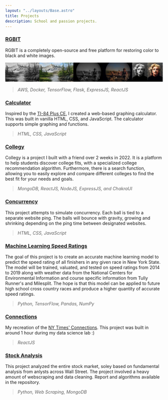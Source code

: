 ```yaml
---
layout: "../layouts/Base.astro"
title: Projects
description: School and passion projects.
---
```


### [RGBIT](https://rgbit.johnfarrell.io)

RGBIT is a completely open-source and free platform for restoring color to black and white images.

![RGBIT](../content/img/colorization/banner.jpeg)

> _AWS, Docker, TensorFlow, Flask, ExpressJS, ReactJS_

### [Calculator](https://calcproject.johnfarrell.io)

Inspired by the [TI-84 Plus CE](https://education.ti.com/en/products/calculators/graphing-calculators/ti-84-plus-ce), I created a web-based graphing calculator. This was built in vanilla HTML, CSS, and JavaScript. The calculator supports simple graphing and functions.

> _HTML, CSS, JavaScript_

### [Collegy](https://collegy.org)

Collegy is a project I built with a friend over 2 weeks in 2022. It is a platform to help students discover college fits, with a specialized college recommendation algorithm. Furthermore, there is a search function, allowing you to easily explore and compare different colleges to find the best fit for your needs and goals.

> _MongoDB, ReactJS, NodeJS, ExpressJS, and ChakraUI_

### [Concurrency](https://balls.johnfarrell.io)

This project attempts to simulate concurrency. Each ball is tied to a separate website ping. The balls will bounce with gravity, growing and shrinking depending on the ping time between designated websites.

> _HTML, CSS, JavaScript_

### [Machine Learning Speed Ratings](https://github.com/johnsfarrell/speed-ratings)

The goal of this project is to create an accurate machine learning model to predict the speed rating of all finishers in any given race in New York State. The model will be trained, valuated, and tested on speed ratings from 2014 to 2019 along with weather data from the National Centers for Environmental Information and course specific information from Tully Runner's and Milesplit. The hope is that this model can be applied to future high school cross country races and produce a higher quantity of accurate speed ratings.

> _Python, TensorFlow, Pandas, NumPy_

### [Connections](https://johnsfarrell.github.io/connections/)

My recreation of the [NY Times' Connections](https://www.nytimes.com/games/connections). This project was built in around 1 hour during my data science lab :)

> _ReactJS_

### [Stock Analysis](https://github.com/johnsfarrell/analysis-proj)

This project analyzed the entire stock market, soley based on fundamental analysis from anlysts across Wall Street. The project involved a heavy amount of webscraping and data cleaning. Report and algorithms available in the repository.

> _Python, Web Scraping, MongoDB_
